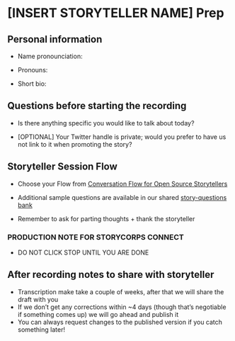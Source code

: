 # [INSERT STORYTELLER NAME] Prep

## Personal information

* Name pronounciation:

* Pronouns:

* Short bio:

## Questions before starting the recording

* Is there anything specific you would like to talk about today?

* [OPTIONAL] Your Twitter handle is private; would you prefer to have us not link to it when promoting the story?

## Storyteller Session Flow

* Choose your Flow from [Conversation Flow for Open Source Storytellers](bit.ly/opensource-storytelling-conversation-flow)

* Additional sample questions are available in our shared [story-questions bank](https://github.com/opensourcestories/story-questions)

* Remember to ask for parting thoughts + thank the storyteller

### PRODUCTION NOTE FOR STORYCORPS CONNECT

* DO NOT CLICK STOP UNTIL YOU ARE DONE

## After recording notes to share with storyteller

* Transcription make take a couple of weeks, after that we will share the draft with you
* If we don’t get any corrections within ~4 days (though that’s negotiable if something comes up) we will go ahead and publish it
* You can always request changes to the published version if you catch something later!


